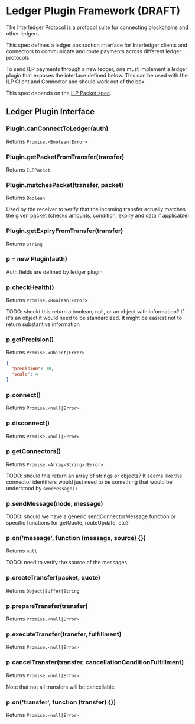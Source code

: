 # Ledger Plugin Framework (DRAFT)

The Interledger Protocol is a protocol suite for connecting blockchains and other ledgers.

This spec defines a ledger abstraction interface for Interledger clients and connectors to communicate and route payments across different ledger protocols.

To send ILP payments through a new ledger, one must implement a ledger plugin that exposes the interface defined below. This can be used with the ILP Client and Connector and should work out of the box.

This spec depends on the [ILP Packet spec](./ilp_packet.md).

## Ledger Plugin Interface

### Plugin.canConnectToLedger(auth)

Returns `Promise.<Boolean|Error>`

### Plugin.getPacketFromTransfer(transfer)

Returns `ILPPacket`

### Plugin.matchesPacket(transfer, packet)

Returns `Boolean`

Used by the receiver to verify that the incoming transfer actually matches the given packet (checks amounts, condition, expiry and data if applicable)

### Plugin.getExpiryFromTransfer(transfer)

Returns `String`

### p = new Plugin(auth)

Auth fields are defined by ledger plugin

### p.checkHealth()

Returns `Promise.<Boolean|Error>`

TODO: should this return a boolean, null, or an object with information? If it's an object it would need to be standardized. It might be easiest not to return substantive information

### p.getPrecision()

Returns `Promise.<Object|Error>`

```json
{
  "precision": 10,
  "scale": 4
}
```

### p.connect()

Returns `Promise.<null|Error>`

### p.disconnect()

Returns `Promise.<null|Error>`

### p.getConnectors()

Returns `Promise.<Array<String>|Error>`

TODO: should this return an array of strings or objects? It seems like the connector identifiers would just need to be something that would be understood by `sendMessage()`

### p.sendMessage(node, message)

TODO: should we have a generic sendConnectorMessage function or specific functions for getQuote, routeUpdate, etc?

### p.on('message', function (message, source) {})

Returns `null`

TODO: need to verify the source of the messages

### p.createTransfer(packet, quote)

Returns `Object|Buffer|String`

### p.prepareTransfer(transfer)

Returns `Promise.<null|Error>`

### p.executeTransfer(transfer, fulfillment)

Returns `Promise.<null|Error>`

### p.cancelTransfer(transfer, cancellationConditionFulfillment)

Returns `Promise.<null|Error>`

Note that not all transfers will be cancellable.

### p.on('transfer', function (transfer) {})

Returns `Promise.<null|Error>`
